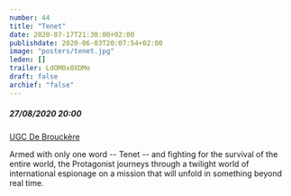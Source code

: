 ```yaml
---
number: 44
title: "Tenet"
date: 2020-07-17T21:30:00+02:00
publishdate: 2020-06-03T20:07:54+02:00
image: "posters/tenet.jpg"
leden: []
trailer: LdOM0x0XDMo
draft: false
archief: "false"
---
```


##### 27/08/2020 20:00

[UGC De Brouckère](https://www.ugc.be/film.html?id=7539&cinemaId=2)

Armed with only one word -- Tenet -- and fighting for the survival of the entire
world, the Protagonist journeys through a twilight world of international
espionage on a mission that will unfold in something beyond real time.
<!--more-->
